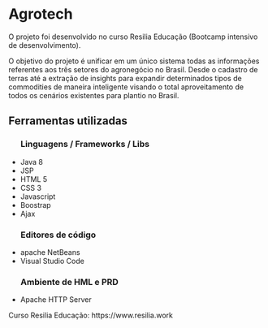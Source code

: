 <!DOCTYPE html>
<html lang="en">
<head>
    <meta charset="UTF-8">
</head>
<body>
    <h1>Agrotech</h1>
        <p>
            O projeto foi desenvolvido no curso Resilia Educação (Bootcamp intensivo de desenvolvimento).
        </p>
        <p>
            O objetivo do projeto é unificar em um único sistema todas as informações referentes aos três setores do agronegócio no Brasil. Desde o cadastro de terras até a extração de insights para expandir determinados tipos de commodities de maneira inteligente visando o total aproveitamento de todos os cenários existentes para plantio no Brasil.
        </p>
    <h2>Ferramentas utilizadas</h2>
    <ul>
    <h3>Linguagens / Frameworks / Libs</h3>
      <li>Java 8</li>
      <li>JSP</li>
      <li>HTML 5</li>
      <li>CSS 3</li>
      <li>Javascript</li>
      <li>Boostrap</li>
      <li>Ajax</li>
      <h3>
          Editores de código
      </h3>
      <li>apache NetBeans</li>
      <li>Visual Studio Code</li>
      <h3>
          Ambiente de HML e PRD
      </h3>
      <li>Apache HTTP Server</li>
  </ul> 
    <p>Curso Resilia Educação: https://www.resilia.work</p>
</body>
</html>
